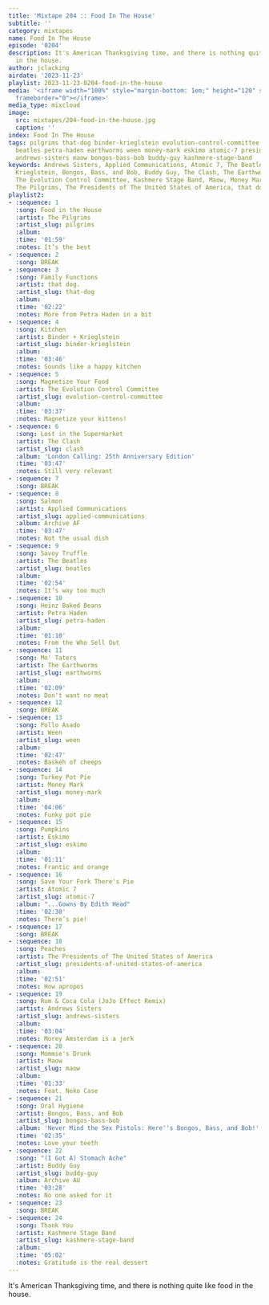 ```yaml
---
title: 'Mixtape 204 :: Food In The House'
subtitle: ''
category: mixtapes
name: Food In The House
episode: '0204'
description: It's American Thanksgiving time, and there is nothing quite like food
  in the house.
author: jclacking
airdate: '2023-11-23'
playlist: 2023-11-23-0204-food-in-the-house
media: '<iframe width="100%" style="margin-bottom: 1em;" height="120" src="https://www.mixcloud.com/widget/iframe/?feed=%2Fthe-lacking-org%2Fsczfsc-204-food-in-the-house%2F&hide_artwork=1&hide_cover=1&light=1"
  frameborder="0"></iframe>'
media_type: mixcloud
image:
  src: mixtapes/204-food-in-the-house.jpg
  caption: ''
index: Food In The House
tags: pilgrims that-dog binder-krieglstein evolution-control-committee clash applied-communications
  beatles petra-haden earthworms ween money-mark eskimo atomic-7 presidents-of-united-states-of-america
  andrews-sisters maow bongos-bass-bob buddy-guy kashmere-stage-band
keywords: Andrews Sisters, Applied Communications, Atomic 7, The Beatles, Binder +
  Krieglstein, Bongos, Bass, and Bob, Buddy Guy, The Clash, The Earthworms, Eskimo,
  The Evolution Control Committee, Kashmere Stage Band, Maow, Money Mark, Petra Haden,
  The Pilgrims, The Presidents of The United States of America, that dog., Ween
playlist2:
- :sequence: 1
  :song: Food in the House
  :artist: The Pilgrims
  :artist_slug: pilgrims
  :album:
  :time: '01:59'
  :notes: It’s the best
- :sequence: 2
  :song: BREAK
- :sequence: 3
  :song: Family Functions
  :artist: that dog.
  :artist_slug: that-dog
  :album:
  :time: '02:22'
  :notes: More from Petra Haden in a bit
- :sequence: 4
  :song: Kitchen
  :artist: Binder + Krieglstein
  :artist_slug: binder-krieglstein
  :album:
  :time: '03:46'
  :notes: Sounds like a happy kitchen
- :sequence: 5
  :song: Magnetize Your Food
  :artist: The Evolution Control Committee
  :artist_slug: evolution-control-committee
  :album:
  :time: '03:37'
  :notes: Magnetize your kittens!
- :sequence: 6
  :song: Lost in the Supermarket
  :artist: The Clash
  :artist_slug: clash
  :album: 'London Calling: 25th Anniversary Edition'
  :time: '03:47'
  :notes: Still very relevant
- :sequence: 7
  :song: BREAK
- :sequence: 8
  :song: Salmon
  :artist: Applied Communications
  :artist_slug: applied-communications
  :album: Archive AF
  :time: '03:47'
  :notes: Not the usual dish
- :sequence: 9
  :song: Savoy Truffle
  :artist: The Beatles
  :artist_slug: beatles
  :album:
  :time: '02:54'
  :notes: It’s way too much
- :sequence: 10
  :song: Heinz Baked Beans
  :artist: Petra Haden
  :artist_slug: petra-haden
  :album:
  :time: '01:10'
  :notes: From the Who Sell Out
- :sequence: 11
  :song: Mo' Taters
  :artist: The Earthworms
  :artist_slug: earthworms
  :album:
  :time: '02:09'
  :notes: Don't want no meat
- :sequence: 12
  :song: BREAK
- :sequence: 13
  :song: Pollo Asado
  :artist: Ween
  :artist_slug: ween
  :album:
  :time: '02:47'
  :notes: Baskeh of cheeps
- :sequence: 14
  :song: Turkey Pot Pie
  :artist: Money Mark
  :artist_slug: money-mark
  :album:
  :time: '04:06'
  :notes: Funky pot pie
- :sequence: 15
  :song: Pumpkins
  :artist: Eskimo
  :artist_slug: eskimo
  :album:
  :time: '01:11'
  :notes: Frantic and orange
- :sequence: 16
  :song: Save Your Fork There's Pie
  :artist: Atomic 7
  :artist_slug: atomic-7
  :album: "...Gowns By Edith Head"
  :time: '02:30'
  :notes: There’s pie!
- :sequence: 17
  :song: BREAK
- :sequence: 18
  :song: Peaches
  :artist: The Presidents of The United States of America
  :artist_slug: presidents-of-united-states-of-america
  :album:
  :time: '02:51'
  :notes: How apropos
- :sequence: 19
  :song: Rum & Coca Cola (JoJo Effect Remix)
  :artist: Andrews Sisters
  :artist_slug: andrews-sisters
  :album:
  :time: '03:04'
  :notes: Morey Amsterdam is a jerk
- :sequence: 20
  :song: Mommie's Drunk
  :artist: Maow
  :artist_slug: maow
  :album:
  :time: '01:33'
  :notes: Feat. Neko Case
- :sequence: 21
  :song: Oral Hygiene
  :artist: Bongos, Bass, and Bob
  :artist_slug: bongos-bass-bob
  :album: 'Never Mind the Sex Pistols: Here''s Bongos, Bass, and Bob!'
  :time: '02:35'
  :notes: Love your teeth
- :sequence: 22
  :song: "(I Got A) Stomach Ache"
  :artist: Buddy Guy
  :artist_slug: buddy-guy
  :album: Archive AU
  :time: '03:28'
  :notes: No one asked for it
- :sequence: 23
  :song: BREAK
- :sequence: 24
  :song: Thank You
  :artist: Kashmere Stage Band
  :artist_slug: kashmere-stage-band
  :album:
  :time: '05:02'
  :notes: Gratitude is the real dessert
---
```

It's American Thanksgiving time, and there is nothing quite like food in the house.
